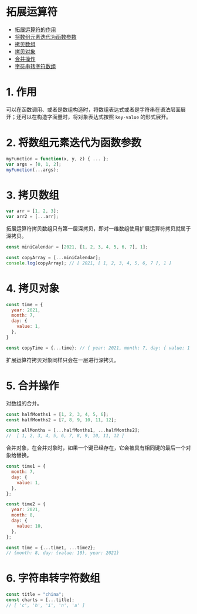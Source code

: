 # 拓展运算符

- [拓展运算符的作用](#1-作用)
- [将数组元素迭代为函数参数](#2-将数组元素迭代为函数参数)
- [拷贝数组](#3-拷贝数组)
- [拷贝对象](#4-拷贝对象)
- [合并操作](#5-合并操作)
- [字符串转字符数组](#6-字符串转字符数组)

# 1. 作用
可以在函数调用、或者是数组构造时，将数组表达式或者是字符串在语法层面展开；还可以在构造字面量时，将对象表达式按照 `key-value` 的形式展开。


# 2. 将数组元素迭代为函数参数

```js
myFunction = function(x, y, z) { ... };
var args = [0, 1, 2];
myFunction(...args);             
```

# 3. 拷贝数组

```js
var arr = [1, 2, 3];
var arr2 = [...arr];
```
拓展运算符拷贝数组只有第一层深拷贝，即对一维数组使用扩展运算符拷贝就属于深拷贝。

```js
const miniCalendar = [2021, [1, 2, 3, 4, 5, 6, 7], 1];

const copyArray = [...miniCalendar];
console.log(copyArray); // [ 2021, [ 1, 2, 3, 4, 5, 6, 7 ], 1 ]
```

# 4. 拷贝对象

```js
const time = {
  year: 2021,
  month: 7,
  day: {
    value: 1,
  },
}

const copyTime = {...time}; // { year: 2021, month: 7, day: { value: 1 } }
```

扩展运算符拷贝对象同样只会在一层进行深拷贝。

# 5. 合并操作
对数组的合并。

```js
const halfMonths1 = [1, 2, 3, 4, 5, 6];
const halfMonths2 = [7, 8, 9, 10, 11, 12];

const allMonths = [...halfMonths1, ...halfMonths2];
//  [ 1, 2, 3, 4, 5, 6, 7, 8, 9, 10, 11, 12 ]
```

合并对象，在合并对象时，如果一个键已经存在，它会被具有相同键的最后一个对象给替换。

```js
const time1 = {
  month: 7,
  day: {
    value: 1,
  },
};

const time2 = {
  year: 2021,
  month: 8,
  day: {
    value: 10,
  },
};

const time = {...time1, ...time2};
// {month: 8, day: {value: 10}, year: 2021}
```

# 6. 字符串转字符数组

```js
const title = "china";
const charts = [...title];
// [ 'c', 'h', 'i', 'n', 'a' ]
```